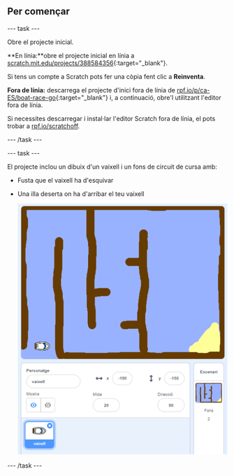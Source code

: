 ## Per començar

--- task ---

Obre el projecte inicial.

**En línia:**obre el projecte inicial en línia a [scratch.mit.edu/projects/388584356](https://scratch.mit.edu/projects/388584356){:target="_blank"}.

Si tens un compte a Scratch pots fer una còpia fent clic a **Reinventa**.

**Fora de línia:** descarrega el projecte d'inici fora de línia de [rpf.io/p/ca-ES/boat-race-go](http://rpf.io/p/ca-ES/boat-race-go){:target="_blank"} i, a continuació, obre'l utilitzant l'editor fora de línia.

Si necessites descarregar i instal·lar l'editor Scratch fora de línia, el pots trobar a [rpf.io/scratchoff](http://rpf.io/scratchoff).

--- /task ---

--- task ---

El projecte inclou un dibuix d'un vaixell i un fons de circuit de cursa amb:

- Fusta que el vaixell ha d'esquivar
- Una illa deserta on ha d'arribar el teu vaixell
    
    ![screenshot](images/boat-starter.png)

--- /task ---